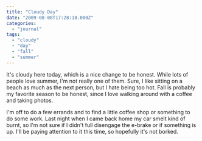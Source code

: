 ```yaml
---
title: "Cloudy Day"
date: "2009-08-08T17:28:18.000Z"
categories: 
  - "journal"
tags: 
  - "cloudy"
  - "day"
  - "fall"
  - "summer"
---
```


It's cloudy here today, which is a nice change to be honest. While lots of people love summer, I'm not really one of them. Sure, I like sitting on a beach as much as the next person, but I hate being too hot. Fall is probably my favorite season to be honest, since I love walking around with a coffee and taking photos.

I'm off to do a few errands and to find a little coffee shop or something to do some work. Last night when I came back home my car smelt kind of burnt, so I'm not sure if I didn't full disengage the e-brake or if something is up. I'll be paying attention to it this time, so hopefully it's not borked.
